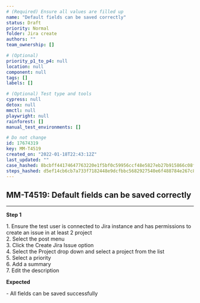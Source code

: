 ```yaml
---
# (Required) Ensure all values are filled up
name: "Default fields can be saved correctly"
status: Draft
priority: Normal
folder: Jira create
authors: ""
team_ownership: []

# (Optional)
priority_p1_to_p4: null
location: null
component: null
tags: []
labels: []

# (Optional) Test type and tools
cypress: null
detox: null
mmctl: null
playwright: null
rainforest: []
manual_test_environments: []

# Do not change
id: 17674319
key: MM-T4519
created_on: "2022-01-18T22:43:12Z"
last_updated: ""
case_hashed: 8bcbff44174647763220e1f5bf0c59956ccf48e5827eb27b915866c08f8cbe66658fcfe473473cefc99d0cf37bcfccd9
steps_hashed: d5ef14cb6cb7a733f7182448e9dcfbbc5682927540e6f488784e267c8588a2c1e3c4082160ca5ecc2334c255b0a73f04
---
```


<!-- (Auto-generated) Based on frontmatter's "key" and "name" -->

## MM-T4519: Default fields can be saved correctly

---

**Step 1**

1\. Ensure the test user is connected to Jira instance and has permissions to create an issue in at least 2 project\
2\. Select the post menu\
3\. Click the Create Jira Issue option\
4\. Select the Project drop down and select a project from the list\
5\. Select a priority\
6\. Add a summary\
7\. Edit the description

**Expected**

\- All fields can be saved successfully

